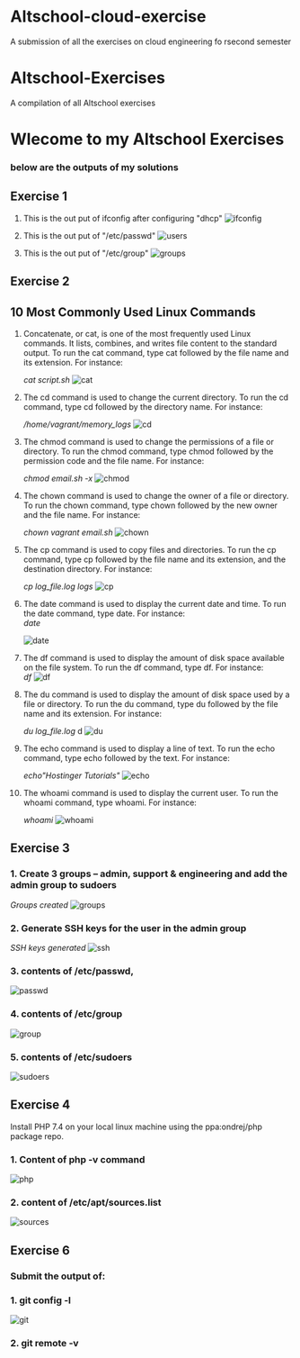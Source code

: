 # Altschool-cloud-exercise
A submission of all the exercises on cloud engineering fo rsecond semester

# Altschool-Exercises
A compilation of all Altschool exercises

# Wlecome to my Altschool Exercises
### below are the outputs of my solutions


## Exercise 1

1.  This is the out put of ifconfig after configuring "dhcp"
![ifconfig](ifconfig.JPG)

2. This is the out put of  "/etc/passwd"
![users](users.JPG)

3. This is the out put of  "/etc/group"
![groups](groups.JPG)

## Exercise 2 
## 10 Most Commonly Used Linux Commands

1. Concatenate, or cat, is one of the most frequently used Linux commands. It lists, combines, and writes file content to the standard output. To run the cat command, type cat followed by the file name and its extension. For instance:

    _cat script.sh_
    ![cat](ex2cat.JPG)

2. The cd command is used to change the current directory. To run the cd command, type cd followed by the directory name. For instance:
    
    _/home/vagrant/memory_logs_
    ![cd](ex2cd.JPG)

3. The chmod command is used to change the permissions of a file or directory. To run the chmod command, type chmod followed by the permission code and the file name. For instance:
    
    _chmod email.sh -x_
    ![chmod](ex2chmod.JPG)

4. The chown command is used to change the owner of a file or directory. To run the chown command, type chown followed by the new owner and the file name. For instance:  

    _chown vagrant email.sh_
 ![chown](ex2chown.jpg)  

5. The cp command is used to copy files and directories. To run the cp command, type cp followed by the file name and its extension, and the destination directory. For instance:    
   
    _cp log_file.log logs_
    ![cp](ex2cp.JPG)

6. The date command is used to display the current date and time. To run the date command, type date. For instance:         
_date_

    ![date](ex2date.JPG)     

7. The df command is used to display the amount of disk space available on the file system. To run the df command, type df. For instance:                   
    _df_
    ![df](ex2df.JPG) 

8. The du command is used to display the amount of disk space used by a file or directory. To run the du command, type du followed by the file name and its extension. For instance:

    _du log_file.log_
    d
    ![du](ex2du.JPG)                        

9. The echo command is used to display a line of text. To run the echo command, type echo followed by the text. For instance:          

    _echo"Hostinger Tutorials"_
    ![echo](ex2echo.JPG)        

10. The whoami command is used to display the current user. To run the whoami command, type whoami. For instance:          

    _whoami_
    ![whoami](ex2whoami.JPG)

## Exercise 3
### 1. Create 3 groups – admin, support & engineering and add the admin group to sudoers
_Groups created_
 ![groups](groups.JPG)

### 2. Generate SSH keys for the user in the admin group

_SSH keys generated_
![ssh](ssh-keygen.JPG)

### 3. contents of /etc/passwd,
![passwd](users.JPG)

### 4. contents of /etc/group
![group](groups.JPG)

### 5. contents of /etc/sudoers
![sudoers](ex3sudoers.JPG)

## Exercise 4
Install PHP 7.4 on your local linux machine using the ppa:ondrej/php package repo.

### 1. Content of php -v command
![php](ex4php-v.JPG)

### 2. content of /etc/apt/sources.list 
![sources](ex4sourcelist.JPG)


##  Exercise 6
### Submit the output of:

### 1. git config -l
![git](ex6gitconfig-l.JPG)

### 2. git remote -v
